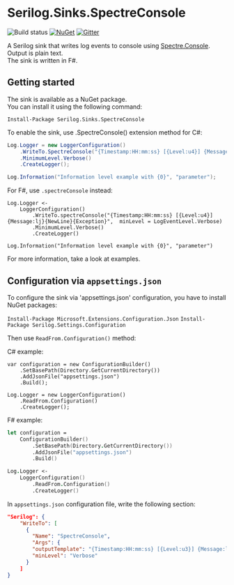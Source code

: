 # Serilog.Sinks.SpectreConsole

![Build status](https://github.com/PragmaticFlow/NBomber/actions/workflows/dotnet.yml/badge.svg?branch=dev)
[![NuGet](https://img.shields.io/nuget/v/Serilog.Sinks.SpectreConsole.svg)](https://www.nuget.org/packages/Serilog.Sinks.SpectreConsole/)
[![Gitter](https://badges.gitter.im/nbomber/community.svg)](https://gitter.im/nbomber/community?utm_source=badge&utm_medium=badge&utm_campaign=pr-badge)

A Serilog sink that writes log events to console using [Spectre.Console](https://github.com/spectresystems/spectre.console). \
Output is plain text. \
The sink is written in F#.

## Getting started
The sink is available as a NuGet package. \
You can install it using the following command:

`Install-Package Serilog.Sinks.SpectreConsole`

To enable the sink, use .SpectreConsole() extension method for C#:

```csharp
Log.Logger = new LoggerConfiguration()
    .WriteTo.SpectreConsole("{Timestamp:HH:mm:ss} [{Level:u4}] {Message:lj}{NewLine}{Exception}", minLevel: LogEventLevel.Information)
    .MinimumLevel.Verbose()
    .CreateLogger();

Log.Information("Information level example with {0}", "parameter");
```

For F#, use `.spectreConsole` instead:
```
Log.Logger <- 
    LoggerConfiguration() 
        .WriteTo.spectreConsole("{Timestamp:HH:mm:ss} [{Level:u4}] {Message:lj}{NewLine}{Exception}",  minLevel = LogEventLevel.Verbose)
        .MinimumLevel.Verbose()
        .CreateLogger()

Log.Information("Information level example with {0}", "parameter")
```

For more information, take a look at examples.

## Configuration via `appsettings.json`
To configure the sink via 'appsettings.json' configuration, you have to install NuGet packages:

`Install-Package Microsoft.Extensions.Configuration.Json`
`Install-Package Serilog.Settings.Configuration`

Then use `ReadFrom.Configuration()` method:

C# example:
```charp
var configuration = new ConfigurationBuilder()
    .SetBasePath(Directory.GetCurrentDirectory())
    .AddJsonFile("appsettings.json")
    .Build();

Log.Logger = new LoggerConfiguration()
    .ReadFrom.Configuration()
    .CreateLogger();
```

F# example:
```fsharp
let configuration = 
    ConfigurationBuilder()
        .SetBasePath(Directory.GetCurrentDirectory())
        .AddJsonFile("appsettings.json")
        .Build()

Log.Logger <- 
    LoggerConfiguration() 
        .ReadFrom.Configuration()
        .CreateLogger()
```

In `appsettings.json` configuration file, write the following section:

```json
"Serilog": {
    "WriteTo": [
      {
        "Name": "SpectreConsole",
        "Args": {
        "outputTemplate": "{Timestamp:HH:mm:ss} [{Level:u3}] {Message:lj}{NewLine}{Exception}", 
        "minLevel": "Verbose"
      }
    ]
}
```